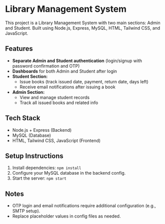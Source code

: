 # Library Management System

This project is a Library Management System with two main sections: Admin and Student. Built using Node.js, Express, MySQL, HTML, Tailwind CSS, and JavaScript.

## Features
- **Separate Admin and Student authentication** (login/signup with password confirmation and OTP)
- **Dashboards** for both Admin and Student after login
- **Student Section:**
  - Issue books (track issued date, payment, return date, days left)
  - Receive email notifications after issuing a book
- **Admin Section:**
  - View and manage student records
  - Track all issued books and related info

## Tech Stack
- Node.js + Express (Backend)
- MySQL (Database)
- HTML, Tailwind CSS, JavaScript (Frontend)

## Setup Instructions
1. Install dependencies: `npm install`
2. Configure your MySQL database in the backend config.
3. Start the server: `npm start`

## Notes
- OTP login and email notifications require additional configuration (e.g., SMTP setup).
- Replace placeholder values in config files as needed.
